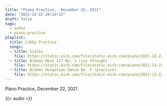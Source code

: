 ```yaml
---
title: "Piano Practice,  December 22, 2021"
date: "2021-12-22 20:19:15"
draft: false
tags:
  - audio
  - piano-practice
playlist:
  title: Libby Practice
  songs:
  - title: Scales
    file: https://static.eick.com/file/static-eick-com/piano/2021-12-22-001.mp3
  - title: Brahms Opus 117 No. 1 (run through)
    file: https://static.eick.com/file/static-eick-com/piano/2021-12-22-002.mp3
  - title: Brahms Hungarian Dance No. 5 (practice)
    file: https://static.eick.com/file/static-eick-com/piano/2021-12-22-003.mp3
---
```

Piano Practice, December 22, 2021

<!--more-->

{{< audio >}}
